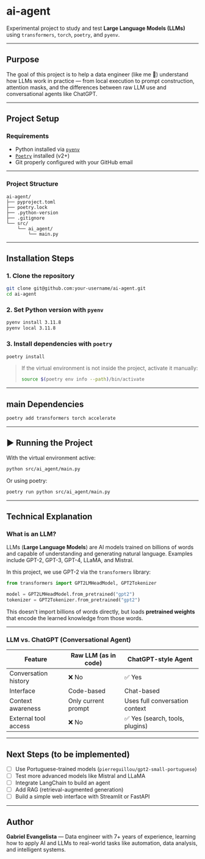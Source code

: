 # ai-agent

Experimental project to study and test **Large Language Models (LLMs)** using `transformers`, `torch`, `poetry`, and `pyenv`.

---

## Purpose

The goal of this project is to help a data engineer (like me 👋) understand how LLMs work in practice — from local execution to prompt construction, attention masks, and the differences between raw LLM use and conversational agents like ChatGPT.

---

## Project Setup

### Requirements

- Python installed via [`pyenv`](https://github.com/pyenv/pyenv)
- [`Poetry`](https://python-poetry.org/) installed (v2+)
- Git properly configured with your GitHub email

---

### Project Structure

```
ai-agent/
├── pyproject.toml
├── poetry.lock
├── .python-version
├── .gitignore
└── src/
    └── ai_agent/
        └── main.py
```

---

## Installation Steps

### 1. Clone the repository

```bash
git clone git@github.com:your-username/ai-agent.git
cd ai-agent
```

### 2. Set Python version with `pyenv`

```bash
pyenv install 3.11.8
pyenv local 3.11.8
```

### 3. Install dependencies with `poetry`

```bash
poetry install
```

> If the virtual environment is not inside the project, activate it manually:
>
> ```bash
> source $(poetry env info --path)/bin/activate
> ```

---

## main Dependencies

```bash
poetry add transformers torch accelerate
```

---

## ▶️ Running the Project

With the virtual environment active:

```bash
python src/ai_agent/main.py
```

Or using poetry:

```bash
poetry run python src/ai_agent/main.py
```

---

## Technical Explanation

### What is an LLM?

LLMs (**Large Language Models**) are AI models trained on billions of words and capable of understanding and generating natural language. Examples include GPT-2, GPT-3, GPT-4, LLaMA, and Mistral.

In this project, we use GPT-2 via the `transformers` library:

```python
from transformers import GPT2LMHeadModel, GPT2Tokenizer

model = GPT2LMHeadModel.from_pretrained("gpt2")
tokenizer = GPT2Tokenizer.from_pretrained("gpt2")
```

This doesn't import billions of words directly, but loads **pretrained weights** that encode the learned knowledge from those words.

---

### LLM vs. ChatGPT (Conversational Agent)

| Feature                       | Raw LLM (as in code)                 | ChatGPT-style Agent                |
|------------------------------|--------------------------------------|------------------------------------|
| Conversation history         | ❌ No                                | ✅ Yes                              |
| Interface                    | Code-based                          | Chat-based                          |
| Context awareness            | Only current prompt                 | Uses full conversation context     |
| External tool access         | ❌ No                                | ✅ Yes (search, tools, plugins)     |

---

## Next Steps (to be implemented)

- [ ] Use Portuguese-trained models (`pierreguillou/gpt2-small-portuguese`)
- [ ] Test more advanced models like Mistral and LLaMA
- [ ] Integrate LangChain to build an agent
- [ ] Add RAG (retrieval-augmented generation)
- [ ] Build a simple web interface with Streamlit or FastAPI

---

## Author

**Gabriel Evangelista** — Data engineer with 7+ years of experience, learning how to apply AI and LLMs to real-world tasks like automation, data analysis, and intelligent systems.
